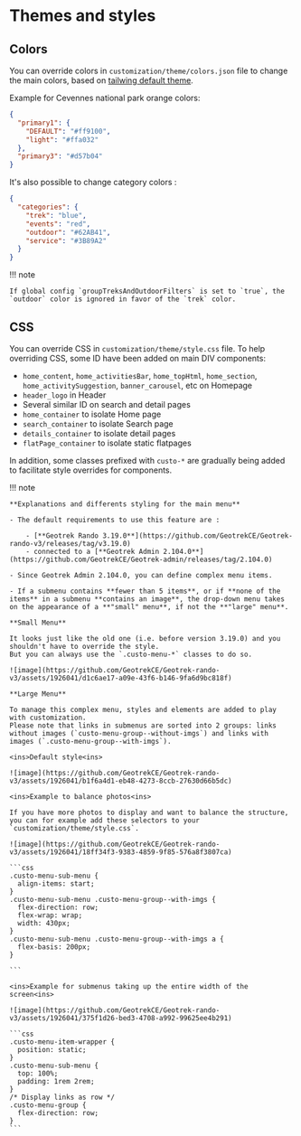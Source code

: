 # Themes and styles

## Colors

You can override colors in `customization/theme/colors.json` file to change the main colors, based on [tailwing default theme](https://github.com/GeotrekCE/Geotrek-rando-v3/blob/main/frontend/tailwind.config.js).

Example for Cevennes national park orange colors:

```json
{
  "primary1": {
    "DEFAULT": "#ff9100",
    "light": "#ffa032"
  },
  "primary3": "#d57b04"
}
```

It's also possible to change category colors :

```json
{
  "categories": {
    "trek": "blue",
    "events": "red",
    "outdoor": "#62AB41",
    "service": "#3B89A2"
  }
}
```
!!! note

    If global config `groupTreksAndOutdoorFilters` is set to `true`, the `outdoor` color is ignored in favor of the `trek` color.

## CSS

You can override CSS in `customization/theme/style.css` file. To help overriding CSS, some ID have been added on main DIV components:

- `home_content`, `home_activitiesBar`, `home_topHtml`, `home_section`, `home_activitySuggestion`, `banner_carousel`, etc on Homepage
- `header_logo` in Header
- Several similar ID on search and detail pages
- `home_container` to isolate Home page
- `search_container` to isolate Search page
- `details_container` to isolate detail pages
- `flatPage_container` to isolate static flatpages

In addition, some classes prefixed with `custo-*` are gradually being added to facilitate style overrides for components.

!!! note
    
    **Explanations and differents styling for the main menu**

    - The default requirements to use this feature are :

        - [**Geotrek Rando 3.19.0**](https://github.com/GeotrekCE/Geotrek-rando-v3/releases/tag/v3.19.0)
        - connected to a [**Geotrek Admin 2.104.0**](https://github.com/GeotrekCE/Geotrek-admin/releases/tag/2.104.0)

    - Since Geotrek Admin 2.104.0, you can define complex menu items. 

    - If a submenu contains **fewer than 5 items**, or if **none of the items** in a submenu **contains an image**, the drop-down menu takes on the appearance of a **"small" menu**, if not the **"large" menu**. 

    **Small Menu**

    It looks just like the old one (i.e. before version 3.19.0) and you shouldn't have to override the style. 
    But you can always use the `.custo-menu-*` classes to do so. 

    ![image](https://github.com/GeotrekCE/Geotrek-rando-v3/assets/1926041/d1c6ae17-a09e-43f6-b146-9fa6d9bc818f)

    **Large Menu**

    To manage this complex menu, styles and elements are added to play with customization.
    Please note that links in submenus are sorted into 2 groups: links without images (`custo-menu-group--without-imgs`) and links with images (`.custo-menu-group--with-imgs`). 

    <ins>Default style<ins>

    ![image](https://github.com/GeotrekCE/Geotrek-rando-v3/assets/1926041/b1f6a4d1-eb48-4273-8ccb-27630d66b5dc)

    <ins>Example to balance photos<ins>

    If you have more photos to display and want to balance the structure, you can for example add these selectors to your `customization/theme/style.css`.

    ![image](https://github.com/GeotrekCE/Geotrek-rando-v3/assets/1926041/18ff34f3-9383-4859-9f85-576a8f3807ca)

    ```css
    .custo-menu-sub-menu {
      align-items: start;
    }
    .custo-menu-sub-menu .custo-menu-group--with-imgs {
      flex-direction: row;
      flex-wrap: wrap;
      width: 430px;
    }
    .custo-menu-sub-menu .custo-menu-group--with-imgs a {
      flex-basis: 200px;
    }

    ```

    <ins>Example for submenus taking up the entire width of the screen<ins>

    ![image](https://github.com/GeotrekCE/Geotrek-rando-v3/assets/1926041/375f1d26-bed3-4708-a992-99625ee4b291)

    ```css
    .custo-menu-item-wrapper {
      position: static;
    }
    .custo-menu-sub-menu {
      top: 100%;
      padding: 1rem 2rem;
    }
    /* Display links as row */
    .custo-menu-group {
      flex-direction: row;
    }
    ```
